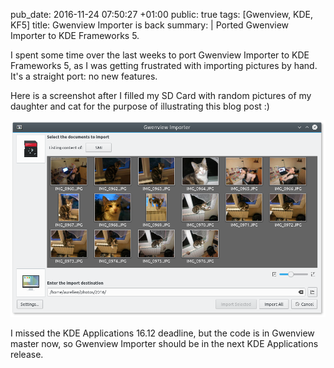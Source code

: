pub_date: 2016-11-24 07:50:27 +01:00
public: true
tags: [Gwenview, KDE, KF5]
title: Gwenview Importer is back
summary: |
    Ported Gwenview Importer to KDE Frameworks 5.

I spent some time over the last weeks to port Gwenview Importer to KDE Frameworks 5, as I was getting frustrated with importing pictures by hand. It's a straight port: no new features.

Here is a screenshot after I filled my SD Card with random pictures of my daughter and cat for the purpose of illustrating this blog post :)

![Gwenview Importer](gwenview-importer.png)

I missed the KDE Applications 16.12 deadline, but the code is in Gwenview master now, so Gwenview Importer should be in the next KDE Applications release.

